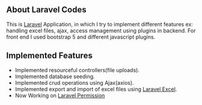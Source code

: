 ## About Laravel Codes

This is [Laravel](https://laravel.com) Application, in which I try to implement different features ex: handling excel files, ajax, access management using plugins in backend. For front end I used bootstrap 5 and different javascript plugins.

## Implemented Features
- Implemented resourceful controllers(file uploads).
- Implemented database seeding.
- Implemented crud operations using Ajax(axios).
- Implemented export and import of excel files using [Laravel Excel](https://laravel-excel.com/).
- Now Working on [Laravel Permission](https://spatie.be/docs/laravel-permission/v4/introduction)

